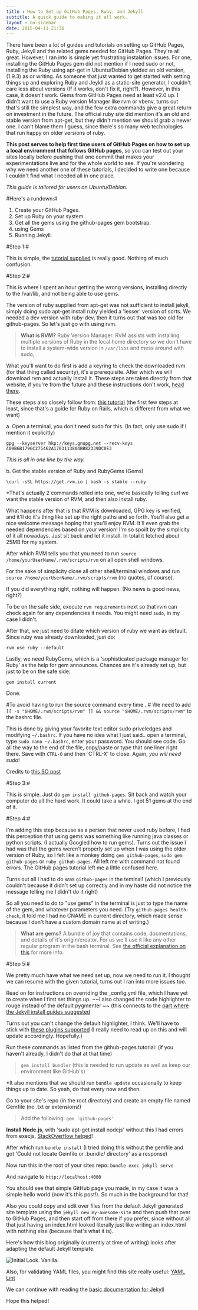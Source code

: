 ```yaml
---
title : How to Set up GitHub Pages, Ruby, and Jekyll
subtitle: A quick guide to making it all work.
layout : no-sidebar
date: 2015-04-11 21:36
---
```


There have been a lot of guides and tutorials on setting up GitHub Pages, Ruby, Jekyll and the related gems needed for GitHub Pages. They're all great. However, I ran into is simple yet frustrating instalation issues. For one, installing the GitHub Pages gem did not mention if I need sudo or not, installing the Ruby using apt-get in Ubuntu/Debian yielded an old version, (1.9.3) as or writing. As someone that just wanted to get started with setting things up and exploring Ruby and Jeykll as a static-site generator, I couldn't care less about versions (If it works, don't fix it, right?). However, in this case, it doesn't work. Gems from GitHub Pages need at least v2.0 up. I didn't want to use a Ruby version Manager like rvm or vbenv, turns out that's still the simplest way, and the few extra commands give a great return on investment in the future. The official ruby site did mention it's an old and stable version from apt-get, but they didn't mention we should grab a newer one. I can't blame them I guess, since there's so many web technologies that run happy on older versions of ruby.

**This post serves to help first time users of GitHub Pages on how to set up a local environment that follows GitHub pages**, so you can test out your sites locally before pushing that one commit that makes your experimentations live and for the whole world to see. If you're wondering why we need another one of these tutorials, I decided to write one because I couldn't find what I needed all in one place.

*This guide is tailored for users on Ubuntu/Debian.*

#Here's a rundown:#

1. Create your GitHub Pages.
2. Set up Ruby on your system.
3. Get all the gems using the github-pages gem bootstrap.
4. using Gems
5. Running Jekyll. 

#Step 1:#

This is simple, the [tutorial supplied](https://pages.github.com/) is really good. Nothing of much confusion.

#Step 2:#

This is where I spent an hour getting the wrong versions, installing directly to the /var/lib, and not being able to use gems.

The version of ruby supplied from apt-get was not sufficient to install jekyll, simply doing sudo apt-get install ruby yielded a 'lesser' version of sorts. We needed a dev version with ruby-dev, then it turns out that was too old for github-pages. So let's just go with using rvm.

 > **What is RVM?**
 > Ruby Version Manager. RVM assists with installing multiple versions of Ruby in the local home directory so we don't have to install a system-wide version in `/var/libs` and mess around with sudo,

What you'll want to do first is add a keyring to check the downloaded rvm (for that thing called security), it's a prerequisite. 
After which we will download rvm and actually install it. These steps are taken directly from that website, if you're from the future and these instructions don't work, [head there](https://rvm.io/rvm/install).

These steps also closely follow from: [this tutorial](https://www.digitalocean.com/community/tutorials/how-to-install-ruby-on-rails-on-ubuntu-12-04-lts-precise-pangolin-with-rvm) (the first few steps at least, since that's a guide for Ruby on Rails, which is different from what we want)

a. Open a terminal, you don't need sudo for this. (In fact, only use sudo if I mention it explicitly)

`gpg --keyserver hkp://keys.gnupg.net --recv-keys 409B6B1796C275462A1703113804BB82D39DC0E3`

*This is all in one line by the way.*

b. Get the stable version of Ruby and RubyGems (Gems)

`\curl -sSL https://get.rvm.io | bash -s stable --ruby`

*That's actually 2 commands rolled into one, we're basically telling curl we want the stable version of RVM, and then also install ruby. 

What happens after that is that RVM is downloaded, GPG key is verified, and it'll do it's thing like set up the right paths and so forth. You'll also get a nice welcome message hoping that you'll enjoy RVM. It'll even grab the needed dependencies based on your version! I'm so spoilt by the simplicity of it all nowadays. Just sit back and let it install. In total it fetched about 25MB for my system.

After which RVM tells you that you need to run `source /home/yourUserName/.rvm/scripts/rvm` on all open shell windows. 

For the sake of simplicity close all other shell/terminal windows and run `source /home/yourUserName/.rvm/scripts/rvm` (no quotes, of course).

If you did everything right, nothing will happen. (No news is good news, right?)

To be on the safe side, execute `rvm requirements` next so that rvm can check again for any dependencies it needs. You might need `sudo`, in my case I didn't.

After that, we just need to ditate which version of ruby we want as default. Since ruby was already downloaded, just do:

`rvm use ruby --default`

Lastly, we need RubyGems, which is a 'sophisticated package manager for Ruby' as the help for gem announces. Chances are it's already set up, but just to be on the safe side:

`gem install current`

Done.

#To avoid having to run the source command every time ..#
We need to add `[[ -s "$HOME/.rvm/scripts/rvm" ]] && source "$HOME/.rvm/scripts/rvm"` to the bashrc file.

This is done by giving your favorite text editor sudo priveledges and modifying `~/.bashrc`.
If you have no idea what I just said.. open a terminal, type `sudo nano ~/.bashrc`, enter your password. You should see code. Go all the way to the end of the file, copy/paste or type that one liner right there. Save with `CTRL-O` and then `CTRL-X' to close. Again, *you will need sudo*!

Credits to [this SO post](http://stackoverflow.com/questions/9336596/rvm-installation-not-working-rvm-is-not-a-function)


#Step 3:#

This is simple. Just do `gem install github-pages`. Sit back and watch your computer do all the hard work. It could take a while. I got 51 gems at the end of it.

#Step 4:#

I'm adding this step because as a person that never used ruby before, I had this perception that using gems was something like running java classes or python scripts. (I actually Googled how to run gems). Turns out the issue I had was that the gems weren't properly set up when I was using the older version of Ruby, so I felt like a monkey doing `gem github-pages`, `sudo gem github-pages` or `ruby github-pages`. All left me with command not found errors. The GitHub pages tutorial left me a little confused here. 

Turns out all I had to do was `github-pages` in the teminal! (which I previously couldn't because it didn't set up correctly and in my haste did not notice the message telling me I didn't do it right)

So all you need to do to "use gems" in the terminal is just to type the name of the gem, and whatever parameters you need. 
(Try `github-pages health-check`, it told me I had no CNAME in current directory, which made sense because I don't have a custom domain name at of writing.)

> **What are gems?**
> A bundle of joy that contains code, docmentations, and details of it's origin/creator. For us we'll use it like any other regular program in the bash terminal. See [the official explanation on this](http://guides.rubygems.org/what-is-a-gem/) for more info. 

#Step 5:#

We pretty much have what we need set up, now we need to run it. I thought we can resume with the given tutorial, turns out I ran into more issues too.

Read on for instructions on overriding the _config.yml file, which I have yet to create when I first set things up. ~~I also changed the code highlighter to rouge instead of the default pygmenter ~~ (this connects to the [part where the Jekyll install guides suggested](http://jekyllrb.com/docs/installation/#optional-extras)

Turns out you can't change the default highlighter, I think. We'll have to stick with [these plugins supported](https://pages.github.com/versions/) (I really need to read up on this and will update accordingly. Hopefully.)

Run these commands as listed from the github-pages tutorial: (if you haven't already, I didn't do that at that time)

> `gem install bundler` (this is needed to run update as well as keep our environment like GitHub's)

*It also mentions that we should run `bundle update` occasionally to keep things up to date. So yeah, do that every now and then.

Go to your site's repo (in the root directory) and create an empty file named Gemfile (no .txt or extensions!)
> Add the following:  `gem 'github-pages'`

**Install Node.js**, with 'sudo apt-get install nodejs' without this I had errors from execjs, [StackOverflow helped](http://stackoverflow.com/questions/6282307/execjs-and-could-not-find-a-javascript-runtime)!

After which run `bundle install` (I tried doing this without the gemfile and got 'Could not locate Gemfile or .bundle/ directory' as a response)

Now run this in the root of your sites repo: `bundle exec jekyll serve`

And navigate to `http://localhost:4000`

You should see that simple GitHub page you made, in my case it was a simple hello world (now it's this post!). So much in the background for that! 

Also you could copy and edit over files from the default Jekyll generated site template using the `jekyll new my-awesome-site` and then push that over to GitHub Pages, and then start off from there if you prefer, since without all that just having an index.html looked literally just like writing an index.html with nothing else (because that's what it is).

Here's how this blog originally (currently at time of writing) looks after adapting the default Jekyll template.

![Initial Look. Vanilla.](/assets/images/initial_look.png)

Also, for validating YAML files, you might find this site really useful: [YAML Lint](www.yamllint.com)

We can continue with reading the [basic documentation for Jekyll](http://jekyllrb.com/docs/usage/)

Hope this helped! 





